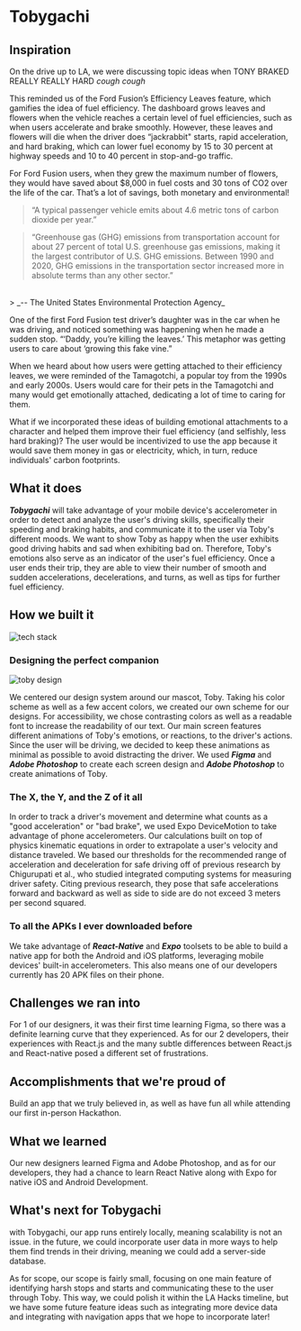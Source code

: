 # Tobygachi

## Inspiration
On the drive up to LA, we were discussing topic ideas when TONY BRAKED REALLY REALLY HARD *cough cough*

This reminded us of the Ford Fusion’s Efficiency Leaves feature, which gamifies the idea of fuel efficiency. The dashboard grows leaves and flowers when the vehicle reaches a certain level of fuel efficiencies, such as when users accelerate and brake smoothly. However, these leaves and flowers will die when the driver does “jackrabbit" starts, rapid acceleration, and hard braking, which can lower fuel economy by 15 to 30 percent at highway speeds and 10 to 40 percent in stop-and-go traffic.

For Ford Fusion users, when they grew the maximum number of flowers, they would have saved about $8,000 in fuel costs and 30 tons of CO2 over the life of the car. That’s a lot of savings, both monetary and environmental!

> “A typical passenger vehicle emits about 4.6 metric tons of carbon dioxide per year.”

> “​Greenhouse gas (GHG) emissions from transportation account for about 27 percent of total U.S. greenhouse gas emissions, making it the largest contributor of U.S. GHG emissions. Between 1990 and 2020, GHG emissions in the transportation sector increased more in absolute terms than any other sector.”
<br>
> _-- The United States Environmental Protection Agency_

One of the first Ford Fusion test driver’s daughter was in the car when he was driving, and noticed something was happening when he made a sudden stop. 
“‘Daddy, you’re killing the leaves.’ This metaphor was getting users to care about ‘growing this fake vine.”

When we heard about how users were getting attached to their efficiency leaves, we were reminded of the Tamagotchi, a popular toy from the 1990s and early 2000s. Users would care for their pets in the Tamagotchi and many would get emotionally attached, dedicating a lot of time to caring for them. 

What if we incorporated these ideas of building emotional attachments to a character and helped them improve their fuel efficiency (and selfishly, less hard braking)? The user would be incentivized to use the app because it would save them money in gas or electricity, which, in turn, reduce individuals' carbon footprints. 

## What it does
***Tobygachi*** will take advantage of your mobile device's accelerometer in order to detect and analyze the user's driving skills, specifically their speeding and braking habits, and communicate it to the user via Toby's different moods. We want to show Toby as happy when the user exhibits good driving habits and sad when exhibiting bad on.  Therefore, Toby's emotions also serve as an indicator of the user's fuel efficiency.  Once a user ends their trip, they are able to view their number of smooth and sudden accelerations, decelerations, and turns, as well as tips for further fuel efficiency.

## How we built it
![tech stack](https://media.discordapp.net/attachments/1082802524886679632/1099697242954289222/Screenshot_2023-04-23_at_7.02.08_AM.png?width=2092&height=1274)

### Designing the perfect companion
![toby design](https://media.discordapp.net/attachments/1082802524886679632/1099697243222716506/Screenshot_2023-04-23_at_7.01.40_AM.png?width=2092&height=1210)

We centered our design system around our mascot, Toby. Taking his color scheme as well as a few accent colors, we created our own scheme for our designs. For accessibility, we chose contrasting colors as well as a readable font to increase the readability of our text. Our main screen features different animations of Toby's emotions, or reactions, to the driver's actions. Since the user will be driving, we decided to keep these animations as minimal as possible to avoid distracting the driver. We used ***Figma*** and ***Adobe Photoshop*** to create each screen design and ***Adobe Photoshop*** to create animations of Toby. 

### The X, the Y, and the Z of it all
In order to track a driver's movement and determine what counts as a "good acceleration" or "bad brake", we used Expo DeviceMotion to take advantage of phone accelerometers. Our calculations built on top of physics kinematic equations in order to extrapolate a user's velocity and distance traveled.  We based our thresholds for the recommended range of acceleration and deceleration for safe driving off of previous research by Chigurupati et al., who studied integrated computing systems for measuring driver safety.  Citing previous research, they pose that safe accelerations forward and backward as well as side to side are do not exceed 3 meters per second squared. 

### To all the APKs I ever downloaded before

We take advantage of ***React-Native*** and ***Expo*** toolsets to be able to build a native app for both the Android and iOS platforms, leveraging mobile devices' built-in accelerometers.  This also means one of our developers currently has 20 APK files on their phone.

## Challenges we ran into
For 1 of our designers, it was their first time learning Figma, so there was a definite learning curve that they experienced. As for our 2 developers, their experiences with React.js and the many subtle differences between React.js and React-native posed a different set of frustrations. 

## Accomplishments that we're proud of
Build an app that we truly believed in, as well as have fun all while attending our first in-person Hackathon.

## What we learned
Our new designers learned Figma and Adobe Photoshop, and as for our developers, they had a chance to learn React Native along with Expo for native iOS and Android Development.

## What's next for Tobygachi
with Tobygachi, our app runs entirely locally, meaning scalability is not an issue. in the future, we could incorporate user data in more ways to help them find trends in their driving, meaning we could add a server-side database. 

As for scope, our scope is fairly small, focusing on one main feature of identifying harsh stops and starts and communicating these to the user through Toby. This way, we could polish it within the LA Hacks timeline, but we have some future feature ideas such as integrating more device data and integrating with navigation apps that we hope to incorporate later! 
